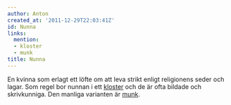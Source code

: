 ```yaml
---
author: Anton
created_at: '2011-12-29T22:03:41Z'
id: Nunna
links:
  mention:
  - kloster
  - munk
title: Nunna
---
```


En kvinna som erlagt ett löfte om att leva strikt enligt religionens seder och lagar. Som regel bor
nunnan i ett [kloster] och de är ofta bildade och skrivkunniga. Den manliga varianten är [munk].

  [kloster]: kloster
  [munk]: munk
